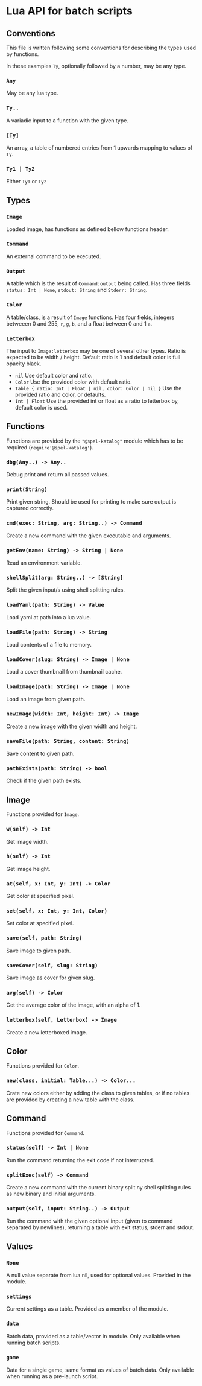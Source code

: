 # Lua API for batch scripts

## Conventions
This file is written following some conventions for describing the types
used by functions.

In these examples `Ty`, optionally followed by a number, may be any type.

### `Any`
May be any lua type.

### `Ty..`
A variadic input to a function with the given type.

### `[Ty]`
An array, a table of numbered entries from 1 upwards mapping to values
of `Ty`.

### `Ty1 | Ty2`
Either `Ty1` or `Ty2` 

## Types

### `Image`
Loaded image, has functions as defined bellow functions header.

### `Command`
An external command to be executed.

### `Output`
A table which is the result of `Command:output` being called.
Has three fields `status: Int | None`, `stdout: String` and `Stderr: String`.

### `Color`
A table/class, is a result of `Image` functions.
Has four fields, integers betweeen 0 and 255, `r`, `g`, `b`, and a float between 0 and 1 `a`.

### `Letterbox`
The input to `Image:letterbox` may be one of several other types.
Ratio is expected to be width / height.
Default ratio is 1 and default color is full opacity black.
- `nil` Use default color and ratio.
- `Color` Use the provided color with default ratio.
- `Table { ratio: Int | Float | nil, color: Color | nil }` Use the provided ratio and color, or defaults.
- `Int | Float` Use the provided int or float as a ratio to letterbox by, default color is used.

## Functions
Functions are provided by the `"@spel-katalog"` module which has
to be required (`require'@spel-katalog'`).

### `dbg(Any..) -> Any..`
Debug print and return all passed values.

### `print(String)`
Print given string. Should be used for printing to make sure output is
captured correctly.

### `cmd(exec: String, arg: String..) -> Command`
Create a new command with the given executable and arguments.

### `getEnv(name: String) -> String | None`
Read an environment variable.

### `shellSplit(arg: String..) -> [String]`
Split the given input/s using shell splitting rules.

### `loadYaml(path: String) -> Value`
Load yaml at path into a lua value.

### `loadFile(path: String) -> String`
Load contents of a file to memory.

### `loadCover(slug: String) -> Image | None`
Load a cover thumbnail from thumbnail cache.

### `loadImage(path: String) -> Image | None`
Load an image from given path.

### `newImage(width: Int, height: Int) -> Image`
Create a new image with the given width and height.

### `saveFile(path: String, content: String)`
Save content to given path.

### `pathExists(path: String) -> bool`
Check if the given path exists.

## Image
Functions provided for `Image`.

### `w(self) -> Int`
Get image width.

### `h(self) -> Int`
Get image height.

### `at(self, x: Int, y: Int) -> Color`
Get color at specified pixel.

### `set(self, x: Int, y: Int, Color)`
Set color at specified pixel.

### `save(self, path: String)`
Save image to given path.

### `saveCover(self, slug: String)`
Save image as cover for given slug.

### `avg(self) -> Color`
Get the average color of the image, with an alpha of 1.

### `letterbox(self, Letterbox) -> Image`
Create a new letterboxed image.

## Color
Functions provided for `Color`.

### `new(class, initial: Table...) -> Color...`
Crate new colors either by adding the class to given tables, or
if no tables are provided by creating a new table with the class.

## Command
Functions provided for `Command`.

### `status(self) -> Int | None`
Run the command returning the exit code if not interrupted.

### `splitExec(self) -> Command`
Create a new command with the current binary split ny shell splitting
rules as new binary and initial arguments.

### `output(self, input: String..) -> Output`
Run the command with the given optional input (given to command separated by newlines),
returning a table with exit status, stderr and stdout.

## Values

### `None`
A null value separate from lua nil, used for optional
values. Provided in the module.

### `settings`
Current settings as a table. Provided as a member of the module.

### `data`
Batch data, provided as a table/vector in module.
Only available when running batch scripts.

### `game`
Data for a single game, same format as values of batch data.
Only available when running as a pre-launch script.
